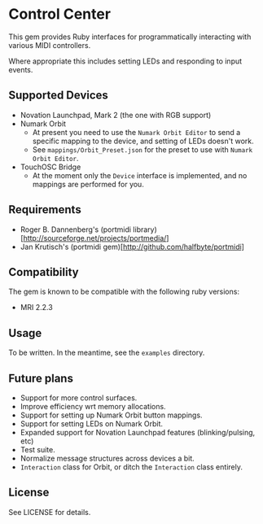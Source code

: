 # Control Center

This gem provides Ruby interfaces for programmatically interacting with various MIDI controllers.

Where appropriate this includes setting LEDs and responding to input events.


## Supported Devices

* Novation Launchpad, Mark 2 (the one with RGB support)
* Numark Orbit
    * At present you need to use the `Numark Orbit Editor` to send a specific mapping to the device, and setting of LEDs doesn't work.
    * See `mappings/Orbit_Preset.json` for the preset to use with `Numark Orbit Editor`.
* TouchOSC Bridge
    * At the moment only the `Device` interface is implemented, and no mappings are performed for you.


## Requirements

* Roger B. Dannenberg's (portmidi library)[http://sourceforge.net/projects/portmedia/]
* Jan Krutisch's (portmidi gem)[http://github.com/halfbyte/portmidi]


## Compatibility

The gem is known to be compatible with the following ruby versions:

* MRI 2.2.3


## Usage

To be written.  In the meantime, see the `examples` directory.


## Future plans

* Support for more control surfaces.
* Improve efficiency wrt memory allocations.
* Support for setting up Numark Orbit button mappings.
* Support for setting LEDs on Numark Orbit.
* Expanded support for Novation Launchpad features (blinking/pulsing, etc)
* Test suite.
* Normalize message structures across devices a bit.
* `Interaction` class for Orbit, or ditch the `Interaction` class entirely.


## License

See LICENSE for details.
